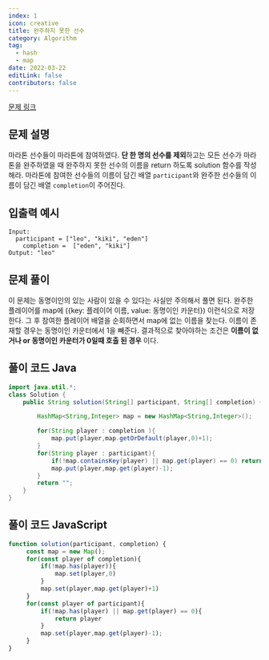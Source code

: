 ```yaml
---
index: 1
icon: creative
title: 완주하지 못한 선수
category: Algorithm
tag:
  - hash
  - map
date: 2022-03-22
editLink: false
contributors: false
---
```


[문제 링크](https://programmers.co.kr/learn/courses/30/lessons/42576)

## 문제 설명

마라톤 선수들이 마라톤에 참여하였다. **단 한 명의 선수를 제외**하고는 모든 선수가 마라톤을 완주하였을 때 완주하지 못한 선수의 이름을 return 하도록 solution 함수를 작성해라.
마라톤에 참여한 선수들의 이름이 담긴 배열 `participant`와 완주한 선수들의 이름이 담긴 배열 `completion`이 주어진다.

## 입출력 예시

```
Input:
  participant = ["leo", "kiki", "eden"]
	completion =  ["eden", "kiki"]
Output: "leo"
```

## 문제 풀이

이 문제는 동명이인의 있는 사람이 있을 수 있다는 사실만 주의해서 풀면 된다. 완주한 플레이어를 map에 ({key: 플레이어 이름, value: 동명이인 카운터}) 이런식으로 저장 한다.
그 후 참여한 플레이어 배열을 순회하면서 map에 없는 이름을 찾는다. 이름이 존재할 경우는 동명이인 카운터에서 1을 빼준다. 결과적으로 찾아야하는 조건은 **이름이 없거나 or 동명이인 카운터가 0일때 호출 된 경우** 이다. 

## 풀이 코드 Java

```java
import java.util.*;
class Solution {
    public String solution(String[] participant, String[] completion) {

        HashMap<String,Integer> map = new HashMap<String,Integer>();

        for(String player : completion ){
            map.put(player,map.getOrDefault(player,0)+1);
        }
        for(String player : participant){
            if(!map.containsKey(player) || map.get(player) == 0) return player;
            map.put(player,map.get(player)-1);
        }
        return "";
    }
}
```

## 풀이 코드 JavaScript

```js
function solution(participant, completion) {
     const map = new Map();
     for(const player of completion){
         if(!map.has(player)){
             map.set(player,0)
         }
         map.set(player,map.get(player)+1)
     }
     for(const player of participant){
         if(!map.has(player) || map.get(player) == 0){
             return player
         }
         map.set(player,map.get(player)-1);
     } 
}
```
